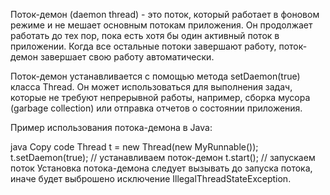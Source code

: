 Поток-демон (daemon thread) - это поток, который работает в фоновом режиме и не мешает основным потокам приложения. Он продолжает работать до тех пор, пока есть хотя бы один активный поток в приложении. Когда все остальные потоки завершают работу, поток-демон завершает свою работу автоматически.

Поток-демон устанавливается с помощью метода setDaemon(true) класса Thread. Он может использоваться для выполнения задач, которые не требуют непрерывной работы, например, сборка мусора (garbage collection) или отправка отчетов о состоянии приложения.

Пример использования потока-демона в Java:

java
Copy code
Thread t = new Thread(new MyRunnable());
t.setDaemon(true); // устанавливаем поток-демон
t.start(); // запускаем поток
Установка потока-демона следует вызывать до запуска потока, иначе будет выброшено исключение IllegalThreadStateException.